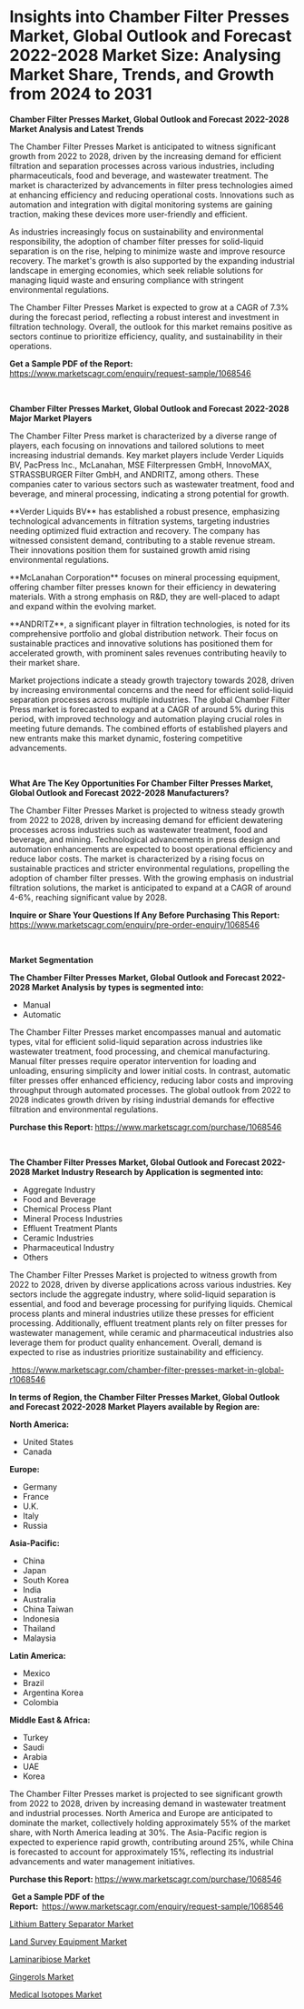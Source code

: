 <p><h1>Insights into Chamber Filter Presses Market, Global Outlook and Forecast 2022-2028 Market Size: Analysing Market Share, Trends, and Growth from 2024 to 2031</h1></p><p><strong>Chamber Filter Presses Market, Global Outlook and Forecast 2022-2028 Market Analysis and Latest Trends</strong></p>
<p><p>The Chamber Filter Presses Market is anticipated to witness significant growth from 2022 to 2028, driven by the increasing demand for efficient filtration and separation processes across various industries, including pharmaceuticals, food and beverage, and wastewater treatment. The market is characterized by advancements in filter press technologies aimed at enhancing efficiency and reducing operational costs. Innovations such as automation and integration with digital monitoring systems are gaining traction, making these devices more user-friendly and efficient.</p><p>As industries increasingly focus on sustainability and environmental responsibility, the adoption of chamber filter presses for solid-liquid separation is on the rise, helping to minimize waste and improve resource recovery. The market's growth is also supported by the expanding industrial landscape in emerging economies, which seek reliable solutions for managing liquid waste and ensuring compliance with stringent environmental regulations.</p><p>The Chamber Filter Presses Market is expected to grow at a CAGR of 7.3% during the forecast period, reflecting a robust interest and investment in filtration technology. Overall, the outlook for this market remains positive as sectors continue to prioritize efficiency, quality, and sustainability in their operations.</p></p>
<p><strong>Get a Sample PDF of the Report:&nbsp;</strong> <a href="https://www.marketscagr.com/enquiry/request-sample/1068546">https://www.marketscagr.com/enquiry/request-sample/1068546</a></p>
<p>&nbsp;</p>
<p><strong>Chamber Filter Presses Market, Global Outlook and Forecast 2022-2028 Major Market Players</strong></p>
<p><p>The Chamber Filter Press market is characterized by a diverse range of players, each focusing on innovations and tailored solutions to meet increasing industrial demands. Key market players include Verder Liquids BV, PacPress Inc., McLanahan, MSE Filterpressen GmbH, InnovoMAX, STRASSBURGER Filter GmbH, and ANDRITZ, among others. These companies cater to various sectors such as wastewater treatment, food and beverage, and mineral processing, indicating a strong potential for growth.</p><p>**Verder Liquids BV** has established a robust presence, emphasizing technological advancements in filtration systems, targeting industries needing optimized fluid extraction and recovery. The company has witnessed consistent demand, contributing to a stable revenue stream. Their innovations position them for sustained growth amid rising environmental regulations.</p><p>**McLanahan Corporation** focuses on mineral processing equipment, offering chamber filter presses known for their efficiency in dewatering materials. With a strong emphasis on R&D, they are well-placed to adapt and expand within the evolving market.</p><p>**ANDRITZ**, a significant player in filtration technologies, is noted for its comprehensive portfolio and global distribution network. Their focus on sustainable practices and innovative solutions has positioned them for accelerated growth, with prominent sales revenues contributing heavily to their market share.</p><p>Market projections indicate a steady growth trajectory towards 2028, driven by increasing environmental concerns and the need for efficient solid-liquid separation processes across multiple industries. The global Chamber Filter Press market is forecasted to expand at a CAGR of around 5% during this period, with improved technology and automation playing crucial roles in meeting future demands. The combined efforts of established players and new entrants make this market dynamic, fostering competitive advancements.</p></p>
<p>&nbsp;</p>
<p><strong>What Are The Key Opportunities For Chamber Filter Presses Market, Global Outlook and Forecast 2022-2028 Manufacturers?</strong></p>
<p><p>The Chamber Filter Presses Market is projected to witness steady growth from 2022 to 2028, driven by increasing demand for efficient dewatering processes across industries such as wastewater treatment, food and beverage, and mining. Technological advancements in press design and automation enhancements are expected to boost operational efficiency and reduce labor costs. The market is characterized by a rising focus on sustainable practices and stricter environmental regulations, propelling the adoption of chamber filter presses. With the growing emphasis on industrial filtration solutions, the market is anticipated to expand at a CAGR of around 4-6%, reaching significant value by 2028.</p></p>
<p><strong>Inquire or Share Your Questions If Any Before Purchasing This Report:</strong> <a href="https://www.marketscagr.com/enquiry/pre-order-enquiry/1068546">https://www.marketscagr.com/enquiry/pre-order-enquiry/1068546</a></p>
<p>&nbsp;</p>
<p><strong>Market Segmentation</strong></p>
<p><strong>The Chamber Filter Presses Market, Global Outlook and Forecast 2022-2028 Market Analysis by types is segmented into:</strong></p>
<p><ul><li>Manual</li><li>Automatic</li></ul></p>
<p><p>The Chamber Filter Presses market encompasses manual and automatic types, vital for efficient solid-liquid separation across industries like wastewater treatment, food processing, and chemical manufacturing. Manual filter presses require operator intervention for loading and unloading, ensuring simplicity and lower initial costs. In contrast, automatic filter presses offer enhanced efficiency, reducing labor costs and improving throughput through automated processes. The global outlook from 2022 to 2028 indicates growth driven by rising industrial demands for effective filtration and environmental regulations.</p></p>
<p><strong>Purchase this Report:&nbsp;</strong><a href="https://www.marketscagr.com/purchase/1068546">https://www.marketscagr.com/purchase/1068546</a></p>
<p>&nbsp;</p>
<p><strong>The Chamber Filter Presses Market, Global Outlook and Forecast 2022-2028 Market Industry Research by Application is segmented into:</strong></p>
<p><ul><li>Aggregate Industry</li><li>Food and Beverage</li><li>Chemical Process Plant</li><li>Mineral Process Industries</li><li>Effluent Treatment Plants</li><li>Ceramic Industries</li><li>Pharmaceutical Industry</li><li>Others</li></ul></p>
<p><p>The Chamber Filter Presses Market is projected to witness growth from 2022 to 2028, driven by diverse applications across various industries. Key sectors include the aggregate industry, where solid-liquid separation is essential, and food and beverage processing for purifying liquids. Chemical process plants and mineral industries utilize these presses for efficient processing. Additionally, effluent treatment plants rely on filter presses for wastewater management, while ceramic and pharmaceutical industries also leverage them for product quality enhancement. Overall, demand is expected to rise as industries prioritize sustainability and efficiency.</p></p>
<p><a href="https://www.marketscagr.com/chamber-filter-presses-market-in-global-r1068546">&nbsp;https://www.marketscagr.com/chamber-filter-presses-market-in-global-r1068546</a></p>
<p><strong>In terms of Region, the Chamber Filter Presses Market, Global Outlook and Forecast 2022-2028 Market Players available by Region are:</strong></p>
<p>
    <p> <strong> North America: </strong>
        <ul>
            <li>United States</li>
            <li>Canada</li>
        </ul>
        </p> 
    <p> <strong> Europe: </strong>
        <ul>
            <li>Germany</li>
            <li>France</li>
            <li>U.K.</li>
            <li>Italy</li>
            <li>Russia</li>
        </ul>
        </p> 
    <p> <strong> Asia-Pacific: </strong>
        <ul>
            <li>China</li>
            <li>Japan</li>
            <li>South Korea</li>
            <li>India</li>
            <li>Australia</li>
            <li>China Taiwan</li>
            <li>Indonesia</li>
            <li>Thailand</li>
            <li>Malaysia</li>
        </ul>
        </p> 
    <p> <strong> Latin America: </strong>
        <ul>
            <li>Mexico</li>
            <li>Brazil</li>
            <li>Argentina Korea</li>
            <li>Colombia</li>
        </ul>
        </p> 
    <p> <strong> Middle East & Africa: </strong>
        <ul>
            <li>Turkey</li>
            <li>Saudi</li>
            <li>Arabia</li>
            <li>UAE</li>
            <li>Korea</li>
        </ul>
    </p>
    </p>
<p><p>The Chamber Filter Presses market is projected to see significant growth from 2022 to 2028, driven by increasing demand in wastewater treatment and industrial processes. North America and Europe are anticipated to dominate the market, collectively holding approximately 55% of the market share, with North America leading at 30%. The Asia-Pacific region is expected to experience rapid growth, contributing around 25%, while China is forecasted to account for approximately 15%, reflecting its industrial advancements and water management initiatives.</p></p>
<p><strong>Purchase this Report: </strong><a href="https://www.marketscagr.com/purchase/1068546">https://www.marketscagr.com/purchase/1068546</a></p>
<p>&nbsp;<strong>Get a Sample PDF of the Report:&nbsp;&nbsp;</strong><a href="https://www.marketscagr.com/enquiry/request-sample/1068546">https://www.marketscagr.com/enquiry/request-sample/1068546</a></p>
<p><strong></strong></p>
<p><p><a href="https://www.linkedin.com/pulse/lithium-battery-separator-market-global-regional-analysis-htaef?trackingId=eAlUlfw2SQ6ssT%2BcxUMf0Q%3D%3D">Lithium Battery Separator Market</a></p><p><a href="https://medium.com/@oliver.rampling568768/the-land-survey-equipment-market-insights-report-offers-an-in-depth-and-thorough-analysis-of-the-d64a16dec8e1">Land Survey Equipment Market</a></p><p><a href="https://issuu.com/reportprime-2/docs/laminaribiose-market-size-2030.pptx_9e53ad3e67261f">Laminaribiose Market</a></p><p><a href="https://issuu.com/reportprime-2/docs/gingerols-market-size-2030.pptx_e58b288ccf4a25">Gingerols Market</a></p><p><a href="https://medium.com/@soloncarter1929/in-the-medical-isotopes-market-the-main-focus-is-on-keeping-costs-low-and-getting-the-most-out-3986c98d1434">Medical Isotopes Market</a></p></p>